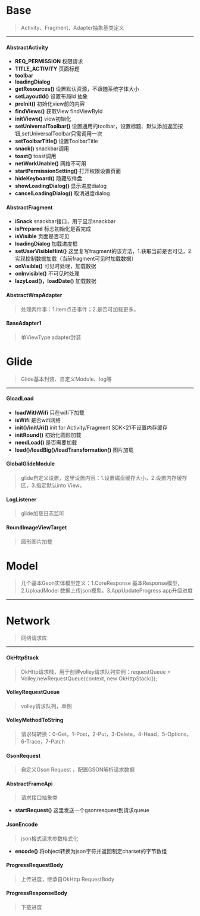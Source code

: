 # Base
> Activity、Fragment、Adapter抽象基类定义
---
#### AbstractActivity
- **REQ_PERMISSION** 权限请求
- **TITLE_ACTIVITY** 页面标题
- **toolbar**
- **loadingDialog**
- **getResources()** 设置默认资源，不跟随系统字体大小
- **setLayoutId()** 设置布局Id 抽象
- **preInit()** 初始化view前的内容
- **findViews()** 获取View findViewById
- **initViews()** view初始化
- **setUniversalToolbar()** 设置通用的toolbar，设置标题、默认添加返回按钮,setUniversalToolbar只需调用一次
- **setToolbarTitle()** 设置ToolbarTitle
- **snack()** snackbar调用
- **toast()** toast调用
- **netWorkUnable()** 网络不可用
- **startPermissionSetting()** 打开权限设置页面
- **hideKeyboard()** 隐藏软件盘
- **showLoadingDialog()** 显示进度dialog
- **cancelLoadingDialog()** 取消进度dialog

#### AbstractFragment
- **iSnack** snackbar接口，用于显示snackbar
- **isPrepared** 标志初始化是否完成
- **isVisible** 页面是否可见
- **loadingDialog** 加载进度框
- **setUserVisibleHint()** 这里复写fragment的该方法，1.获取当前是否可见，2.实现控制数据加载（当前fragment可见时加载数据）
- **onVisible()** 可见时处理，加载数据
- **onInvisible()** 不可见时处理
- **lazyLoad()，loadDate()** 加载数据

#### AbstractWrapAdapter
> 处理两件事：1.item点击事件；2.是否可加载更多。

#### BaseAdapter1
> 单ViewType adapter封装

# Glide
> Glide基本封装、自定义Module、log等
---
#### GloadLoad
- **loadWithWifi** 只在wifi下加载
- **isWifi** 是否wifi网络
- **init()/initUri()** init for Activity/Fragment SDK<21不设置内存缓存
- **initRound()** 初始化圆形加载
- **needLoad()** 是否需要加载
- **load()/loadBig()/loadTransformation()** 图片加载

#### GlobalGlideModule
> glide自定义设置，这里设置内容：1.设置磁盘缓存大小，2.设置内存缓存区，3.指定默认into View。

#### LogListener
> glide加载日志监听

#### RoundImageViewTarget
> 圆形图片加载

# Model
> 几个基本Gson实体模型定义：1.CoreResponse 基本Response模型，2.UploadModel 数据上传json模型，3.AppUpdateProgress app升级进度
---

# Network
> 网络请求库
---
#### OkHttpStack
> OkHttp请求栈，用于创建volley请求队列实例：requestQueue = Volley.newRequestQueue(context, new OkHttpStack());

#### VolleyRequestQueue
> volley请求队列，单例

#### VolleyMethodToString
> 请求码转换：0-Get，1-Post，2-Put，3-Delete，4-Head，5-Options，6-Trace，7-Patch

#### GsonRequest
> 自定义Gson Request ，配置GSON解析请求数据

#### AbstractFrameApi
> 请求接口抽象类
- **startRequest()** 这里发送一个gsonresquest到请求queue 

#### JsonEncode
> json格式请求参数格式化
- **encode()** 将object转换为json字符并返回制定charset的字节数组

#### ProgressRequestBody
> 上传进度，继承自OkHttp RequestBody

#### ProgressResponseBody
> 下载进度











































































